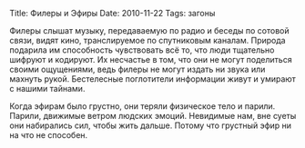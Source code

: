 Title: Филеры и Эфиры
Date: 2010-11-22
Tags: загоны

Филеры слышат музыку, передаваемую по радио и беседы по сотовой связи, видят кино, транслируемое по спутниковым каналам. Природа подарила им способность чувствовать всё то, что люди тщательно шифруют и кодируют. Их несчастье в том, что они не могут поделиться своими ощущениями, ведь филеры не могут издать ни звука или махнуть рукой. Бестелесные поглотители информации живут и умирают с нашими тайнами.

Когда эфирам было грустно, они теряли физическое тело и парили. Парили, движимые ветром людских эмоций. Невидимые нам, вне суеты они набирались сил, чтобы жить дальше. Потому что грустный эфир ни на что не способен.

